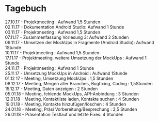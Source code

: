 # Tagebuch

27.10.17 - Projektmeeting : Aufwand 1,5 Stunden  
02.11.17 - Dokumentation Android Studio: Aufwand 1 Stunde  
03.11.17 - Projektmeeting : Aufwand 1,5 Stunden  
07.11.17 - Zusammenfassung Vorlesung 3: Aufwand 2 Stunden  
09.11.17 - Umsetzen der MockUps in Fragmente (Android Studio): Aufwand 1Stunde  
10.11.17 - Projektmeeting : Aufwand 1,5 Stunden  
17.11.17 - Projektmeeting, weitere Umsetzung der MockUps :  Aufwand 1 Stunde  
24.11.17 - Projektmeeting : Aufwand 1 Stunde  
25.11.17 - Umsetzung MockUps in Android : Aufwand 1Stunde  
01.12 17 - Meeting, Umsetzung MockUps : 1,5 Stunden  
08.12.17 - Meeting, Mergen aller Branches, Bugfixing, Coding : 1,5Stunden  
15.12.17 - Meeting, Daten anzeigen : 2 Stunden  
05.01.18 - Meeting, fehlende MockUps, API-Anbindung : 3 Stunden  
12.01.18 - Meeting, Kontaktliste laden, Kontakte suchen : 4 Stunden  
19.01.18 - Meeting, Kontakte hinzufügen/löschen : 4 Stunden  
24.01.18 - Meeting, Präsi Vorbereitung/Besprechung : 2,5 Stunden  
26.01.18 - Präsentation Testlauf und letzte Fixes: 4 Stunden  